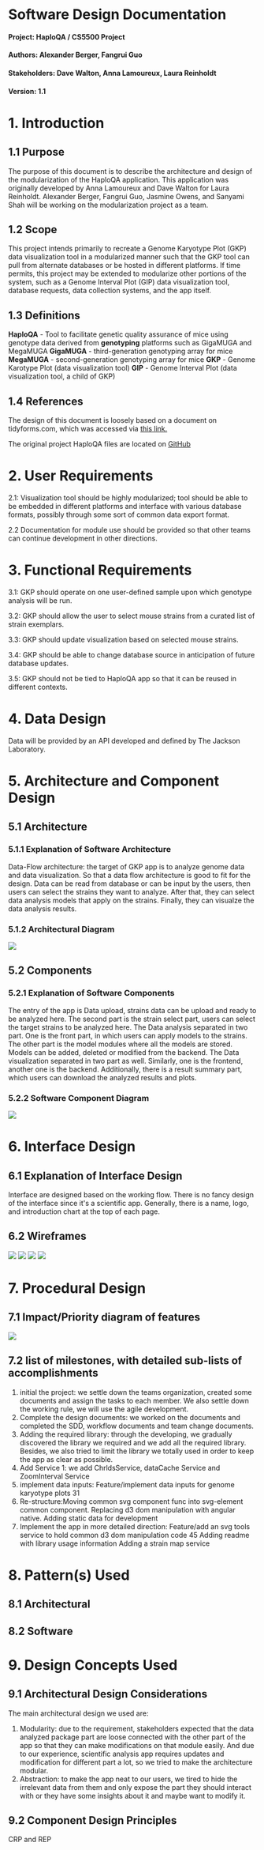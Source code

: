 # Software Design Documentation
#### Project: HaploQA / CS5500 Project
#### Authors: Alexander Berger, Fangrui Guo
#### Stakeholders: Dave Walton, Anna Lamoureux, Laura Reinholdt
#### Version: 1.1

# 1. Introduction 
## 1.1 Purpose 
The purpose of this document is to describe the architecture and design of the modularization of the
HaploQA application. This application was originally developed by Anna Lamoureux and Dave Walton for
Laura Reinholdt. Alexander Berger, Fangrui Guo, Jasmine Owens, and Sanyami Shah will be working on 
the modularization project as a team.


## 1.2 Scope 
This project intends primarily to recreate a Genome Karyotype Plot (GKP) data visualization tool in 
a modularized manner such that the GKP tool can pull from alternate databases or be hosted in 
different platforms. If time permits, this project may be extended to modularize other portions of 
the system, such as a Genome Interval Plot (GIP) data visualization tool, database requests, data 
collection systems, and the app itself.


## 1.3 Definitions
**HaploQA** - Tool to facilitate genetic quality assurance of mice using genotype data derived from 
**genotyping** platforms such as GigaMUGA and MegaMUGA 
**GigaMUGA** - third-generation genotyping array for mice
**MegaMUGA** - second-generation genotyping array for mice
**GKP** - Genome Karotype Plot (data visualization tool)
**GIP** - Genome Interval Plot (data visualization tool, a child of GKP)

## 1.4 References
The design of this document is loosely based on a document on tidyforms.com, which was accessed via
[this link.](https://devlegalsimpli.blob.core.windows.net/pdfseoforms/pdf-20180219t134432z-001/pdf/software-design-document-2.pdf)

The original project HaploQA files are located on 
[GitHub](https://github.com/TheJacksonLaboratory/haploqa)

# 2. User Requirements
2.1:  Visualization tool should be highly modularized; tool should be able to be embedded in 
different platforms and interface with various database formats, possibly through some sort of 
common data export format.

2.2 Documentation for module use should be provided so that other teams can continue development in 
other directions.


# 3. Functional Requirements
3.1:  GKP should operate on one user-defined sample upon which genotype analysis will be run.

3.2: GKP should allow the user to select mouse strains from a curated list of strain exemplars.
 
3.3: GKP should update visualization based on selected mouse strains.

3.4: GKP should be able to change database source in anticipation of future database updates.

3.5: GKP should not be tied to HaploQA app so that it can be reused in different contexts.


# 4. Data Design 
Data will be provided by an API developed and defined by The Jackson Laboratory.

# 5. Architecture and Component Design
## 5.1 Architecture
### 5.1.1 Explanation of Software Architecture
Data-Flow architecture: the target of GKP app is to analyze genome data and data visualization. So that a data flow architecture is good to fit for the design.
Data can be read from database or can be input by the users, then users can select the strains they want to analyze. After that, they can select data analysis models that apply on the strains. Finally, they can visualze the data analysis results.
### 5.1.2 Architectural Diagram
![](https://github.com/bergsalex/roux-cs5500-haploqa/blob/feature/software-design-description-1/docs/design/architecture%20design.png)

## 5.2 Components
### 5.2.1 Explanation of Software Components
The entry of the app is Data upload, strains data can be upload and ready to be analyzed here. The second part is the strain select part, users can select the target strains to be analyzed here. 
The Data analysis separated in two part. One is the front part, in which users can apply models to the strains. The other part is the model modules where all the models are stored. Models can be added, deleted or modified from the backend.
The Data visualization separated in two part as well. Similarly, one is the frontend, another one is the backend.
Additionally, there is a result summary part, which users can download the analyzed results and plots.
### 5.2.2 Software Component Diagram
![](https://github.com/bergsalex/roux-cs5500-haploqa/blob/feature/software-design-description-1/docs/design/component%20design.png)

# 6. Interface Design
## 6.1 Explanation of Interface Design
Interface are designed based on the working flow. There is no fancy design of the interface since it's a scientific app. Generally, there is a name, logo, and introduction chart at the top of each page. 
## 6.2 Wireframes
![](https://github.com/bergsalex/roux-cs5500-haploqa/blob/feature/software-design-description-1/docs/design/InterfaceA.jpeg)
![](https://github.com/bergsalex/roux-cs5500-haploqa/blob/feature/software-design-description-1/docs/design/InterfaceB.jpeg)
![](https://github.com/bergsalex/roux-cs5500-haploqa/blob/feature/software-design-description-1/docs/design/InterfaceC.jpeg)
![](https://github.com/bergsalex/roux-cs5500-haploqa/blob/feature/software-design-description-1/docs/design/InterfaceD.jpeg)

# 7. Procedural Design
## 7.1 Impact/Priority diagram of features
![](https://github.com/bergsalex/roux-cs5500-haploqa/blob/feature/software-design-description-1/docs/design/diagrams-of-features.jpeg)
## 7.2 list of milestones, with detailed sub-lists of accomplishments
1. initial the project: we settle down the teams organization, created some documents and assign the tasks to each member. We also settle down the working rule, we will use the agile development.
2. Complete the design documents: we worked on the documents and completed the SDD, workflow documents and team change documents.
3. Adding the required library: through the developing, we gradually discovered the library we required and we add all the required library. Besides, we also tried to limit the library we totally used in order to keep the app as clear as possible.
4. Add Service 1: we add ChrldsService, dataCache Service and ZoomInterval Service
5. implement data inputs: Feature/implement data inputs for genome karyotype plots 31
6. Re-structure:Moving common svg component func into svg-element common component. 
  Replacing d3 dom manipulation with angular native.
  Adding static data for development
7. Implement the app in more detailed direction:
  Feature/add an svg tools service to hold common d3 dom manipulation code 45
  Adding readme with library usage information
  Adding a strain map service
  
  
  
# 8. Pattern(s) Used
## 8.1 Architectural
## 8.2 Software

# 9. Design Concepts Used
## 9.1 Architectural Design Considerations
The main architectural design we used are:
1. Modularity: due to the requirement, stakeholders expected that the data analyzed package part are loose connected with the other part of the app so that they can make modifications on that module easily. And due to our experience, scientific analysis app requires updates and modification for different part a lot, so we tried to make the architecture modular.
2. Abstraction: to make the app neat to our users, we tired to hide the irrelevant data from them and only expose the part they should interact with or they have some insights about it and maybe want to modify it.
## 9.2 Component Design Principles
CRP and REP
